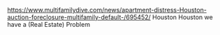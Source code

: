 

https://www.multifamilydive.com/news/apartment-distress-Houston-auction-foreclosure-multifamily-default-/695452/    Houston Houston we have a (Real Estate) Problem

